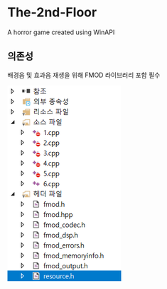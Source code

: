 # The-2nd-Floor
A horror game created using WinAPI


의존성
-------

배경음 및 효과음 재생을 위해 FMOD 라이브러리 포함 필수

![1](./1.png)
